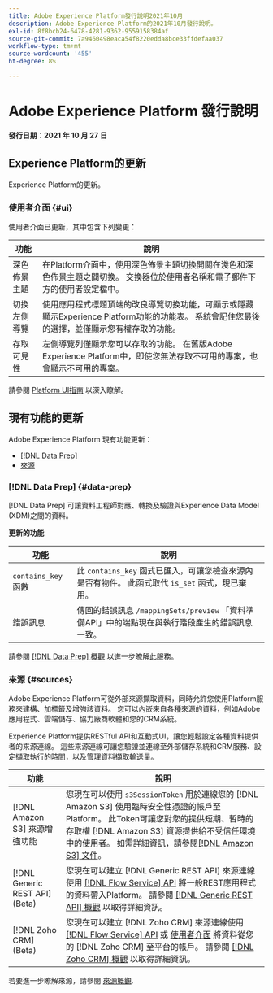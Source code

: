 ```yaml
---
title: Adobe Experience Platform發行說明2021年10月
description: Adobe Experience Platform的2021年10月發行說明。
exl-id: 8f8bcb24-6478-4281-9362-9559158384af
source-git-commit: 7a9460498eaca54f8220edda8bce33ffdefaa037
workflow-type: tm+mt
source-wordcount: '455'
ht-degree: 8%

---
```


# Adobe Experience Platform 發行說明

**發行日期：2021 年 10 月 27 日**

## Experience Platform的更新

Experience Platform的更新。

### 使用者介面 {#ui}

使用者介面已更新，其中包含下列變更：

| 功能 | 說明 |
| --- | --- |
| 深色佈景主題 | 在Platform介面中，使用深色佈景主題切換開關在淺色和深色佈景主題之間切換。 交換器位於使用者名稱和電子郵件下方的使用者設定檔中。 |
| 切換左側導覽 | 使用應用程式標題頂端的改良導覽切換功能，可顯示或隱藏顯示Experience Platform功能的功能表。 系統會記住您最後的選擇，並僅顯示您有權存取的功能。 |
| 存取可見性 | 左側導覽列僅顯示您可以存取的功能。 在舊版Adobe Experience Platform中，即使您無法存取不可用的專案，也會顯示不可用的專案。 |

請參閱 [Platform UI指南](../../landing/ui-guide.md) 以深入瞭解。

## 現有功能的更新

Adobe Experience Platform 現有功能更新：

- [[!DNL Data Prep]](#data-prep)
- [來源](#sources)

### [!DNL Data Prep] {#data-prep}

[!DNL Data Prep] 可讓資料工程師對應、轉換及驗證與Experience Data Model (XDM)之間的資料。

**更新的功能**

| 功能 | 說明 |
| --- | --- |
| `contains_key` 函數 | 此 `contains_key` 函式已匯入，可讓您檢查來源內是否有物件。 此函式取代 `is_set` 函式，現已棄用。 |
| 錯誤訊息 | 傳回的錯誤訊息 `/mappingSets/preview` 「資料準備API」中的端點現在與執行階段產生的錯誤訊息一致。 |

請參閱 [[!DNL Data Prep] 概觀](../../data-prep/home.md) 以進一步瞭解此服務。

### 來源 {#sources}

Adobe Experience Platform可從外部來源擷取資料，同時允許您使用Platform服務來建構、加標籤及增強該資料。 您可以內嵌來自各種來源的資料，例如Adobe應用程式、雲端儲存、協力廠商軟體和您的CRM系統。

Experience Platform提供RESTful API和互動式UI，讓您輕鬆設定各種資料提供者的來源連線。 這些來源連線可讓您驗證並連線至外部儲存系統和CRM服務、設定擷取執行的時間，以及管理資料擷取輸送量。

| 功能 | 說明 |
| --- | --- |
| [!DNL Amazon S3] 來源增強功能 | 您現在可以使用 `s3SessionToken` 用於連線您的 [!DNL Amazon S3] 使用臨時安全性憑證的帳戶至Platform。 此Token可讓您對您的提供短期、暫時的存取權 [!DNL Amazon S3] 資源提供給不受信任環境中的使用者。 如需詳細資訊，請參閱[[!DNL Amazon S3] 文件](../../sources/connectors/cloud-storage/s3.md#prerequisites)。 |
| [!DNL Generic REST API] (Beta) | 您現在可以建立 [!DNL Generic REST API] 來源連線使用 [[!DNL Flow Service] API](../../sources/tutorials/api/create/protocols/generic-rest.md) 將一般REST應用程式的資料帶入Platform。 請參閱 [[!DNL Generic REST API] 概觀](../../sources/connectors/protocols/generic-rest.md) 以取得詳細資訊。 |
| [!DNL Zoho CRM] (Beta) | 您現在可以建立 [!DNL Zoho CRM] 來源連線使用 [[!DNL Flow Service] API](../../sources/tutorials/api/create/crm/zoho.md) 或 [使用者介面](../../sources/tutorials/ui/create/crm/zoho.md) 將資料從您的 [!DNL Zoho CRM] 至平台的帳戶。 請參閱 [[!DNL Zoho CRM] 概觀](../../sources/connectors/crm/zoho.md) 以取得詳細資訊。 |

若要進一步瞭解來源，請參閱 [來源概觀](../../sources/home.md).
